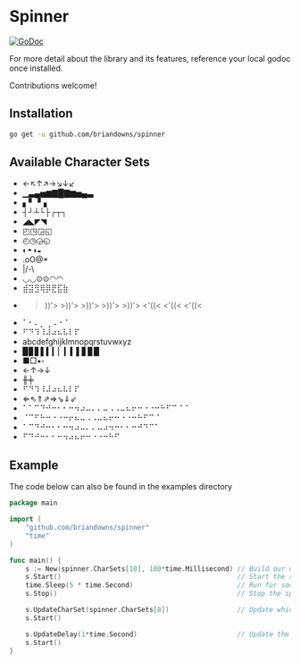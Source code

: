 # Spinner

[![GoDoc](https://godoc.org/github.com/briandowns/spinner?status.svg)](https://godoc.org/github.com/briandowns/spinner)

For more detail about the library and its features, reference your local godoc once installed.

Contributions welcome!

## Installation

```bash
go get -u github.com/briandowns/spinner
```

## Available Character Sets

* ←↖↑↗→↘↓↙
* ▁▃▄▅▆▇█▇▆▅▄▃
* ▖▘▝▗
* ┤┘┴└├┌┬┐
* ◢◣◤◥
* ◰◳◲◱
* ◴◷◶◵
* ◐◓◑◒
* .oO@*
* |/-\
* ◡◡⊙⊙◠◠
* ⣾⣽⣻⢿⡿⣟⣯⣷
* >))'> >))'>  >))'>   >))'>    >))'>   <'((<  <'((< <'((<
* ⠁⠂⠄⡀⢀⠠⠐⠈
* ⠋⠙⠹⠸⠼⠴⠦⠧⠇⠏
* abcdefghijklmnopqrstuvwxyz
* ▉▊▋▌▍▎▏▎▍▌▋▊▉
* ■□▪▫
* ←↑→↓
* ╫╪
* ⠋⠙⠹⠸⠼⠴⠦⠧⠇⠏
* ⇐⇖⇑⇗⇒⇘⇓⇙
* ⠁⠁⠉⠙⠚⠒⠂⠂⠒⠲⠴⠤⠄⠄⠤⠠⠠⠤⠦⠖⠒⠐⠐⠒⠓⠋⠉⠈⠈
* ⠈⠉⠋⠓⠒⠐⠐⠒⠖⠦⠤⠠⠠⠤⠦⠖⠒⠐⠐⠒⠓⠋⠉⠈
* ⠁⠉⠙⠚⠒⠂⠂⠒⠲⠴⠤⠄⠄⠤⠴⠲⠒⠂⠂⠒⠚⠙⠉⠁
* ⠋⠙⠚⠒⠂⠂⠒⠲⠴⠦⠖⠒⠐⠐⠒⠓⠋

## Example

The code below can also be found in the examples directory

```Go
package main

import (
	"github.com/briandowns/spinner"
	"time"
)

func main() {
	s := New(spinner.CharSets[10], 100*time.Millisecond) // Build our new spinner
	s.Start()                                            // Start the spinner
	time.Sleep(5 * time.Second)                          // Run for some time to simulate work
	s.Stop()                                             // Stop the spinner

	s.UpdateCharSet(spinner.CharSets[8])                 // Update which spinner is used
	s.Start()

	s.UpdateDelay(1*time.Second)                         // Update the spinner speed
	s.Start()
}
```
